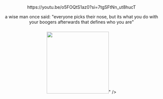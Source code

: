 <p align="center">https://youtu.be/o5FOQtS1az0?si=7tgSFtNn_ut8hucT</p>
<p align="center">a wise man once said: "everyone picks their nose, but its what you do with your boogers afterwards that defines who you are"</p>

###

<div align="center">
  <img height="200" src="<blockquote class="imgur-embed-pub" lang="en" data-id="a/Xx1dS5s" data-context="false" ><a href="//imgur.com/a/Xx1dS5s"></a></blockquote><script async src="//s.imgur.com/min/embed.js" charset="utf-8"></script>"  />
</div>

###
